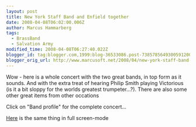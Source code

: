 ```yaml
---
layout: post
title: New York Staff Band and Enfield together
date: 2008-04-08T06:02:00.006Z
author: Marcus Hammarberg
tags:
  - BrassBand
  - Salvation Army
modified_time: 2008-04-08T06:27:40.022Z
blogger_id: tag:blogger.com,1999:blog-36533086.post-7385785649300591200
blogger_orig_url: http://www.marcusoft.net/2008/04/new-york-staff-band-and-enfield.html
---
```


Wow - here is a whole concert with the two great bands, in top form
as it sounds. And with the extra treat of hearing Philip Smith playing
Victorious (is it a bit sloppy for the worlds greatest trumpeter...?).
There are also some other great items from other occations

Click on "Band profile" for the complete concert...

[Here](http://www.nysb.org/SA_MediaPlayer.swf) is the same thing in full
screen-mode
